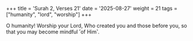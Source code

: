 +++
title = 'Surah 2, Verses 21'
date = '2025-08-27'
weight = 21
tags = ["humanity", "lord", "worship"]
+++

O humanity! Worship your Lord, Who created you and those before you, so that you may become mindful ˹of Him˺.